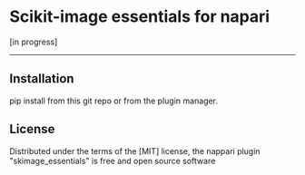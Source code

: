 # Scikit-image essentials for napari
[in progress]

----------------------------------


## Installation
pip install from this git repo or from the plugin manager.

## License
Distributed under the terms of the [MIT] license, the nappari plugin "skimage_essentials" is free and open source software
